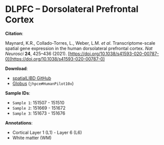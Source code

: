 # DLPFC – Dorsolateral Prefrontal Cortex

**Citation**: 

Maynard, K.R., Collado-Torres, L., Weber, L.M. *et al*. Transcriptome-scale spatial gene expression in the human dorsolateral prefrontal cortex. *Nat Neurosci* **24**, 425–436 (2021). [https://doi.org/10.1038/s41593-020-00787-0](https://doi.org/10.1038/s41593-020-00787-0)

**Download**:  
- [spatialLIBD GitHub](https://github.com/LieberInstitute/spatialLIBD)
- [Globus](https://research.libd.org/globus) (`jhpce#HumanPilot10x`)

**Sample IDs**:
- `Sample 1`: 151507 - 151510  
- `Sample 2`: 151669 - 151672  
- `Sample 3`: 151673 - 151676

**Annotations**:
- Cortical Layer 1 (L1) - Layer 6 (L6)  
- White matter (WM)

